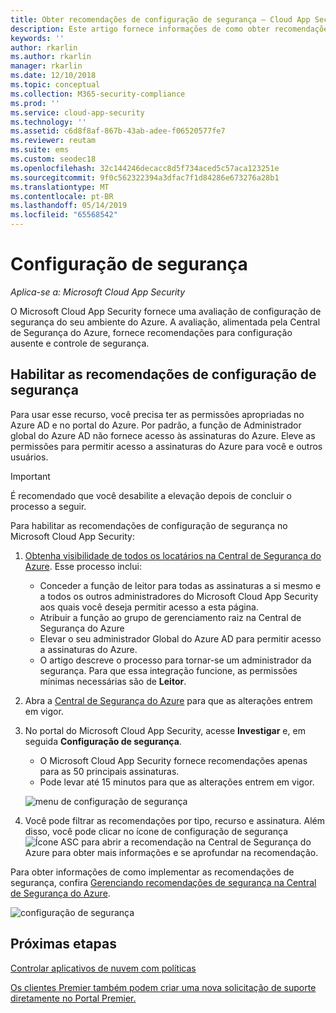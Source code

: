 ```yaml
---
title: Obter recomendações de configuração de segurança – Cloud App Security | Microsoft Docs
description: Este artigo fornece informações de como obter recomendações de configuração de segurança no Cloud App Security por meio da integração com a Central de segurança do Azure.
keywords: ''
author: rkarlin
ms.author: rkarlin
manager: rkarlin
ms.date: 12/10/2018
ms.topic: conceptual
ms.collection: M365-security-compliance
ms.prod: ''
ms.service: cloud-app-security
ms.technology: ''
ms.assetid: c6d8f8af-867b-43ab-adee-f06520577fe7
ms.reviewer: reutam
ms.suite: ems
ms.custom: seodec18
ms.openlocfilehash: 32c144246decacc8d5f734aced5c57aca123251e
ms.sourcegitcommit: 9f0c562322394a3dfac7f1d84286e673276a28b1
ms.translationtype: MT
ms.contentlocale: pt-BR
ms.lasthandoff: 05/14/2019
ms.locfileid: "65568542"
---
```

# <a name="security-configuration"></a>Configuração de segurança

*Aplica-se a: Microsoft Cloud App Security*

O Microsoft Cloud App Security fornece uma avaliação de configuração de segurança do seu ambiente do Azure. A avaliação, alimentada pela Central de Segurança do Azure, fornece recomendações para configuração ausente e controle de segurança.

## <a name="enable-security-configuration-recommendations"></a>Habilitar as recomendações de configuração de segurança

Para usar esse recurso, você precisa ter as permissões apropriadas no Azure AD e no portal do Azure. Por padrão, a função de Administrador global do Azure AD não fornece acesso às assinaturas do Azure. Eleve as permissões para permitir acesso a assinaturas do Azure para você e outros usuários.

> [!IMPORTANT]
> É recomendado que você desabilite a elevação depois de concluir o processo a seguir.

Para habilitar as recomendações de configuração de segurança no Microsoft Cloud App Security:

1. <a href="https://docs.microsoft.com/azure/security-center/security-center-management-groups" target="_blank">Obtenha visibilidade de todos os locatários na Central de Segurança do Azure</a>. Esse processo inclui:
   - Conceder a função de leitor para todas as assinaturas a si mesmo e a todos os outros administradores do Microsoft Cloud App Security aos quais você deseja permitir acesso a esta página.
   - Atribuir a função ao grupo de gerenciamento raiz na Central de Segurança do Azure
   - Elevar o seu administrador Global do Azure AD para permitir acesso a assinaturas do Azure.
   - O artigo descreve o processo para tornar-se um administrador da segurança. Para que essa integração funcione, as permissões mínimas necessárias são de **Leitor**.

2. Abra a <a href="https://ms.portal.azure.com/#blade/Microsoft_Azure_Security/SecurityMenuBlade/0" target="_blank">Central de Segurança do Azure</a> para que as alterações entrem em vigor.

3. No portal do Microsoft Cloud App Security, acesse **Investigar** e, em seguida **Configuração de segurança**. 
    - O Microsoft Cloud App Security fornece recomendações apenas para as 50 principais assinaturas. 
    - Pode levar até 15 minutos para que as alterações entrem em vigor.

     ![menu de configuração de segurança](./media/security-configuration-menu.png)

4. Você pode filtrar as recomendações por tipo, recurso e assinatura. Além disso, você pode clicar no ícone de configuração de segurança ![Ícone ASC](./media/asc-icon.png) para abrir a recomendação na Central de Segurança do Azure para obter mais informações e se aprofundar na recomendação. 

Para obter informações de como implementar as recomendações de segurança, confira [Gerenciando recomendações de segurança na Central de Segurança do Azure](https://docs.microsoft.com/azure/security-center/security-center-recommendations).

   ![configuração de segurança](./media/security-configuration1.png)

## <a name="next-steps"></a>Próximas etapas 
[Controlar aplicativos de nuvem com políticas](control-cloud-apps-with-policies.md)

[Os clientes Premier também podem criar uma nova solicitação de suporte diretamente no Portal Premier.](https://premier.microsoft.com/)  
  
